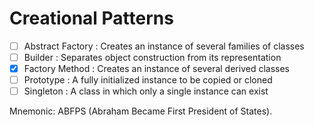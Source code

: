 # Creational Patterns

- [ ] Abstract Factory : Creates an instance of several families of classes
- [ ] Builder : Separates object construction from its representation
- [x] Factory Method : Creates an instance of several derived classes
- [ ] Prototype : A fully initialized instance to be copied or cloned
- [ ] Singleton : A class in which only a single instance can exist

Mnemonic: ABFPS (Abraham Became First President of States).